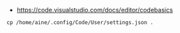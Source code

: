 - https://code.visualstudio.com/docs/editor/codebasics


```
cp /home/aine/.config/Code/User/settings.json .
```
